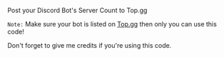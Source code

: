Post your Discord Bot's Server Count to Top.gg

`Note:` Make sure your bot is listed on [Top.gg](https://top.gg/) then only you can use this code!

Don't forget to give me credits if you're using this code.